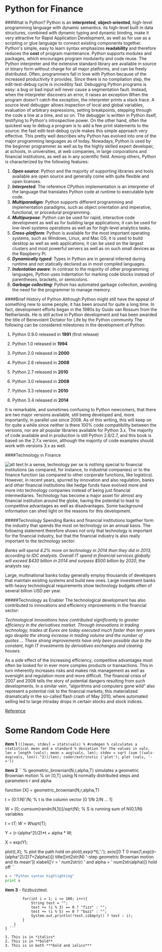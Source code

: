 Python for Finance
===============================

###What is Python?
Python is an **interpreted**, **object-oriented**, high-level programming language with dynamic semantics. its high-level built in data structures, combined with dynamic typing and dynamic binding, make it very attractive for Rapid Application Development, as well as for use as a scripting or glue language to connect existing components together.
Python's simple, easy to learn syntax emphasizes **readability** and therefore reduces the **cost** of program maintenance.
Python supports modules and packages, which encourages program modularity and code reuse.
The Python interpreter and the extensive standard library are available in source or binary form without charge for all major platforms, and can be freely distributed.
Often, programmers fall in love with Python because of the increased productivity it provides. 
Since there is no compilation step, the edit-test-debug cycle is incredibly fast. Debugging Python programs is easy: a bug or bad input will never cause a segmentation fault. 
Instead, when the interpreter discovers an error, it raises an exception
When the program doesn't catch the exception, the interpreter prints a stack trace.
A source level debugger allows inspection of local and global variables, evaluation of arbitrary expressions, setting breakpoints, stepping through the code a line at a time, and so on.
The debugger is written in Python itself, testifying to Python's introspective power.
On the other hand, often the quickest way to debug a program is to add a few print statements to the source: the fast edit-test-debug cycle makes this simple approach very effective.
This pretty well describes why Python has evolved into one of the major programming languages as of today. 
Nowadays, Python is used by the beginner programmer as well as by the highly skilled expert developer, at schools, in universities, at web companies, in large corporations and financial institutions, as well as in any scientific field.
Among others, Python is characterized by the following features:

1. ___Open source___: Python and the majority of supporting libraries and tools available are open source and generally come with quite flexible and open licenses.
2. ___Interpreted___: The reference CPython implementation is an interpreter of the language that translates Python code at runtime to executable byte code.
3. ___Multiparadigm___: Python supports different programming and implementation paradigms, such as object orientation and imperative, functional, or procedural programming.
4. ___Multipurpose___: Python can be used for rapid, interactive code development as well as for building large applications; it can be used for low-level systems operations as well as for high-level analytics tasks.
5. ___Cross-platform___: Python is available for the most important operating systems, such as Windows, Linux, and Mac OS; it is used to build desktop as well as web applications; it can be used on the largest clusters and most powerful servers as well as on such small devices as the Raspberry Pi.
6. ___Dynamically typed___: Types in Python are in general inferred during runtime and not statically declared as in most compiled languages.
7. ___Indentation aware___: In contrast to the majority of other programming languages, Python uses indentation for marking code blocks instead of parentheses, brackets, or semicolons.
8. ___Garbage collecting___: Python has automated garbage collection, avoiding the need for the programmer to manage memory.

####Brief History of Python
Although Python might still have the appeal of something new to some people, it has been around for quite a long time.
In fact, development efforts began in the 1980s by Guido van Rossum from the Netherlands.
He is still active in Python development and has been awarded the title of Benevolent Dictator for Life by the Python community
The following can be considered milestones in the development of Python:

1. Python 0.9.0 released in **1991** (first release)

2. Python 1.0 released in **1994**
 
3. Python 2.0 released in **2000**

4. Python 2.6 released in **2008**

5. Python 2.7 released in **2010**

6. Python 3.0 released in **2008**

7. Python 3.3 released in **2010**

8. Python 3.4 released in **2014**

It is remarkable, and sometimes confusing to Python newcomers, that there are two major versions available, still being developed and, more importantly, in parallel use since 2008.
As of this writing, this will keep on for quite a while since neither is there 100% code compatibility between the versions, nor are all popular libraries available for Python 3.x.
The majority of code available and in production is still Python 2.6/2.7, and this book is based on the 2.7.x version, although the majority of code examples should work with versions 3.x as well.

####Technology in Finance

![alt text](http://www.turingfinance.com/wp-content/uploads/2015/04/Asset-Prices-Simulated-using-the-Heston-Stochastic-Volatility-Geometric-Brownian-Motion-Stochastic-Process-Heston.png)
In a sense, technology per se is nothing special to financial institutions (as compared, for instance, to industrial companies) or to the finance function (as compared to other corporate functions, like logistics).
However, in recent years, spurred by innovation and also regulation, banks and other financial institutions like hedge funds have evolved more and more into technology companies instead of being just financial intermediaries.
Technology has become a major asset for almost any financial institution around the globe, having the potential to lead to competitive advantages as well as disadvantages.
Some background information can shed light on the reasons for this development.

#####Technology Spending
Banks and financial institutions together form the industry that spends the most on technology on an annual basis. 
The following statement therefore shows not only that technology is important for the financial industry, but that the financial industry is also really important to the technology sector:

 *Banks will spend 4.2% more on technology in 2014 than they did in 2013, according to IDC analysts. Overall IT spend in financial services globally will exceed $430 billion in 2014 and surpass $500 billion by 2020*, the analysts say.
 
Large, multinational banks today generally employ thousands of developers that maintain existing systems and build new ones.
Large investment banks with heavy technological requirements show technology budgets often of several billion USD per year.

#####Technology as Enabler
The technological development has also contributed to innovations and efficiency improvements in the financial sector:

  *Technological innovations have contributed significantly to greater efficiency in the derivatives market. Through innovations in trading technology, trades at Eurex are today executed much faster than ten years ago despite the strong increase in trading volume and the number of quotes … These strong improvements have only been possible due to the constant, high IT investments by derivatives exchanges and clearing houses.*
  
As a side effect of the increasing efficiency, competitive advantages must often be looked for in ever more complex products or transactions.
This in turn inherently increases risks and makes risk management as well as oversight and regulation more and more difficult.
The financial crisis of 2007 and 2008 tells the story of potential dangers resulting from such developments.
In a similar vein, “algorithms and computers gone wild” also represent a potential risk to the financial markets; this materialized dramatically in the so-called flash crash of May 2010, where automated selling led to large intraday drops in certain stocks and stock indices.

[Reference](https://www.safaribooksonline.com/library/view/python-for-finance/9781491945360/ch01.html)
# Some Random Code Here
</code></pre>
**item 1** ``(([mean, stdev] = stats(vals)
 % #codegen
 % calculates a statistical mean and a standard
 % deviation for the values in vals.
 len = length (vals); mean = avg(vals, len);
 stdev = sqrt (sum ((vals-avg(vals, len)).^2))/len);
 coder/extrinstic ('plot');
 plot (vals, '-+'))``

**item 2** 
`` % geometric_brownian(N,r,alpha,T) simulates a geometric Brownian motion 
% on [0,T] using N normally distributed steps and parameters r and alpha

function [X] = geometric_brownian(N,r,alpha,T)

t = (0:1:N)'/N;                   % t is the column vector [0 1/N 2/N ... 1]

W = [0; cumsum(randn(N,1))]/sqrt(N); % S is running sum of N(0,1/N) variables

t = t*T;
W = W*sqrt(T);

Y = (r-(alpha^2)/2)*t + alpha * W;

X = exp(Y);

plot(t,X);          % plot the path
hold on
plot(t,exp(r*t),':');
axis([0 T 0 max(1,exp((r-(alpha^2)/2)*T+2*alpha))])
title([int2str(N) '-step geometric Brownian motion and its mean'])
xlabel(['r = ' num2str(r) ' and alpha = ' num2str(alpha)])
hold off ``

 ```python
s = "Python syntax highlighting"
print s
```

**item 3** - fizzbuzztest. 
```{ 	public static void main(String[] args){		
		for(int i = 1; i <= 100; i++){
			String test = "";
			test += (i % 3) == 0 ? "fizz" : "";
			test += (i % 5) == 0 ? "buzz" : "";
			System.out.println(!test.isEmpty() ? test : i);
		}
	}
} ```

1. This is in *italics*
2. This is in **bold**
3. This is in both ***bold and ialics***




